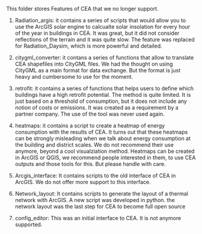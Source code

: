 This folder stores Features of CEA that we no longer support.

1. Radiation_argis: it contains a series of scripts that would allow you to use the ArcGIS solar engine to calcualte solar
insolation for every hour of the year in buildings in CEA. It was great, but it did not consider reflections of the terrain
and it was quite slow. The feature was replaced for Radiation_Daysim, which is more powerful and detailed.

2. citygml_converter: it contans a series of functions that allow to translate CEA shapefiles into CityGML files. We had the thought on 
using CityGML as a main format for data exchange. But the format is just heavy and cumbersome to use for the moment.

3. retrofit: it contains a series of functions that helps users to define which buildings have a high retrofit potential.
The method is quite limited. It is just based on a threshold of consumption, but it does not include any notion of costs or
emissions. It was created as a requirement by a partner company. The use of the tool was never used again.

4. heatmaps: it contains a script to create a heatmap of energy consumption with the results of CEA. It turns out that these
heatmaps can be strongly misleading when we talk about energy consumption at the building and district scales.
We do not recommend their use anymore, beyond a cool visualziation method. Heatmaps can be created in ArcGIS or QGIS, we recommend
people interested in them, to use CEA outputs and those tools for this. But please handle with care.

5. Arcgis_interface: It contains scripts to the old interface of CEA in ArcGIS.  We do not offer more support to this interface.

6. Network_layout: It contains scripts to generate the layout of a thermal network with ArcGIS. A new script was developed in python.
   the network layout was the last step for CEA to become full open source
   
7. config_editor: This was an initial interface to CEA. It is not anymore supported.